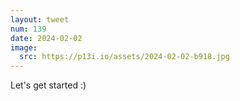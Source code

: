 ```yaml
---
layout: tweet
num: 139
date: 2024-02-02
image:
  src: https://p13i.io/assets/2024-02-02-b918.jpg
---
```


Let's get started :)
